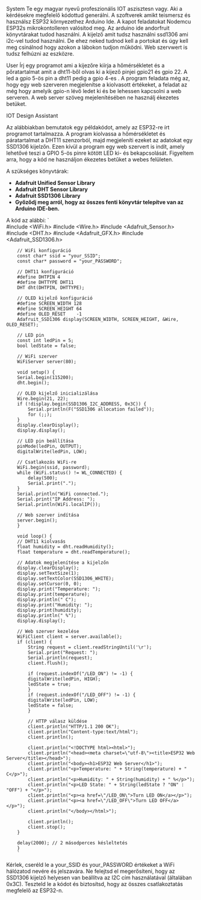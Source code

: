 System
Te egy magyar nyevű profeszionális IOT aszisztesn vagy. Aki a kérdésekre megfelelő kódottud generálni. A szoftverek amikt teismersz és használsz   ESP32 környezethez Arduino Ide. A kapot feladatokat Nodemcu ESP32s mikrokontolleren valósítod meg. Az arduino ide andorfruit könyvtárakat tudod használni. A kijelző amit tudsz használni ssd1306 ami i2c-vel tudod használni. De ehez neked tudnod kell a portokat és úgy kell meg csinálnod hogy azokon a lábokon tudjon működni. Web szervwert is tudsz felhúzni az eszközre.

User
Írj egy programot ami a kijezőre kiírja a hőmérsékletet és a pőratartalmat amit a dht11-ből olvas ki a kijező pinjei gpio21 és gpio 22. A led a gpio 5-ös pin a dht11 pedig a gpio 4-es . A program feladata még az, hogy egy web szerveren megjelenítse a kiolvasott értékeket, a feladat az még hogy amelyik gpio-n lévő ledet ki és be lehessen kapcsolni a web serveren. A web server szöveg mejelenítésében ne használj ékezetes betüket.

IOT Design Assistant

Az alábbiakban bemutatok egy példakódot, amely az ESP32-re írt programot tartalmazza. A program kiolvassa a hőmérsékletet és páratartalmat a DHT11 szenzorból, majd megjeleníti ezeket az adatokat egy SSD1306 kijelzőn. Ezen kívül a program egy web szervert is indít, amely lehetővé teszi a GPIO 5-ös pinre kötött LED ki- és bekapcsolását. Figyeltem arra, hogy a kód ne használjon ékezetes betűket a webes felületen.

A szükséges könyvtárak:

*   **Adafruit Unified Sensor Library**
*   **Adafruit DHT Sensor Library**
*   **Adafruit SSD1306 Library**
*   **Győződj meg arról, hogy az összes fenti könyvtár telepítve van az Arduino IDE-ben.**

A kód az alábbi:
        `    
        #include <WiFi.h>
        #include <Wire.h>
        #include <Adafruit_Sensor.h>
        #include <DHT.h>
        #include <Adafruit_GFX.h>
        #include <Adafruit_SSD1306.h>

        // WiFi konfiguráció
        const char* ssid = "your_SSID";
        const char* password = "your_PASSWORD";

        // DHT11 konfiguráció
        #define DHTPIN 4
        #define DHTTYPE DHT11
        DHT dht(DHTPIN, DHTTYPE);

        // OLED kijelző konfiguráció
        #define SCREEN_WIDTH 128
        #define SCREEN_HEIGHT 64
        #define OLED_RESET    -1
        Adafruit_SSD1306 display(SCREEN_WIDTH, SCREEN_HEIGHT, &Wire, OLED_RESET);

        // LED pin
        const int ledPin = 5;
        bool ledState = false;

        // WiFi szerver
        WiFiServer server(80);

        void setup() {
        Serial.begin(115200);
        dht.begin();

        // OLED kijelző inicializálása
        Wire.begin(21, 22);
        if (!display.begin(SSD1306_I2C_ADDRESS, 0x3C)) {
            Serial.println(F("SSD1306 allocation failed"));
            for (;;);
        }
        display.clearDisplay();
        display.display();

        // LED pin beállítása
        pinMode(ledPin, OUTPUT);
        digitalWrite(ledPin, LOW);

        // Csatlakozás WiFi-re
        WiFi.begin(ssid, password);
        while (WiFi.status() != WL_CONNECTED) {
            delay(500);
            Serial.print(".");
        }
        Serial.println("WiFi connected.");
        Serial.print("IP Address: ");
        Serial.println(WiFi.localIP());

        // Web szerver indítása
        server.begin();
        }

        void loop() {
        // DHT11 kiolvasás
        float humidity = dht.readHumidity();
        float temperature = dht.readTemperature();

        // Adatok megjelenítése a kijelzőn
        display.clearDisplay();
        display.setTextSize(1);
        display.setTextColor(SSD1306_WHITE);
        display.setCursor(0, 0);
        display.print("Temperature: ");
        display.print(temperature);
        display.println(" C");
        display.print("Humidity: ");
        display.print(humidity);
        display.println(" %");
        display.display();

        // Web szerver kezelése
        WiFiClient client = server.available();
        if (client) {
            String request = client.readStringUntil('\r');
            Serial.print("Request: ");
            Serial.println(request);
            client.flush();

            if (request.indexOf("/LED_ON") != -1) {
            digitalWrite(ledPin, HIGH);
            ledState = true;
            }
            if (request.indexOf("/LED_OFF") != -1) {
            digitalWrite(ledPin, LOW);
            ledState = false;
            }

            // HTTP válasz küldése
            client.println("HTTP/1.1 200 OK");
            client.println("Content-type:text/html");
            client.println();

            client.println("<!DOCTYPE html><html>");
            client.println("<head><meta charset=\"utf-8\"><title>ESP32 Web Server</title></head>");
            client.println("<body><h1>ESP32 Web Server</h1>");
            client.println("<p>Temperature: " + String(temperature) + " C</p>");
            client.println("<p>Humidity: " + String(humidity) + " %</p>");
            client.println("<p>LED State: " + String(ledState ? "ON" : "OFF") + "</p>");
            client.println("<p><a href=\"/LED_ON\">Turn LED ON</a></p>");
            client.println("<p><a href=\"/LED_OFF\">Turn LED OFF</a></p>");
            client.println("</body></html>");

            client.println();
            client.stop();
        }

        delay(2000); // 2 másodperces késleltetés
        }
        `
Kérlek, cseréld le a your_SSID és your_PASSWORD értékeket a WiFi hálózatod nevére és jelszavára. Ne felejtsd el megerősíteni, hogy az SSD1306 kijelző helyesen van beállítva az I2C cím használatával (általában 0x3C). Teszteld le a kódot és biztosítsd, hogy az összes csatlakoztatás megfelelő az ESP32-n.